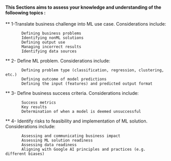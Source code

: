 
#### This Sections aims to assess your knowledge and understanding of the folloowing topics : 
   
   ** 1-Translate business challenge into ML use case. Considerations include:

           Defining business problems
           Identifying nonML solutions
           Defining output use
           Managing incorrect results
           Identifying data sources
   **  2- Define ML problem. Considerations include:

           Defining problem type (classification, regression, clustering, etc.)
           Defining outcome of model predictions
           Defining the input (features) and predicted output format
       
   **  3- Define business success criteria. Considerations include:

           Success metrics
           Key results
           Determination of when a model is deemed unsuccessful
           
**     4- Identify risks to feasibility and implementation of ML solution. Considerations include:

           Assessing and communicating business impact
           Assessing ML solution readiness
           Assessing data readiness
           Aligning with Google AI principles and practices (e.g. different biases)
